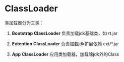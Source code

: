 

# ClassLoader
类加载器分为三类：

1. **Bootstrap ClassLoader**
  负责加载jdk基础类，如 rt.jar 

2. **Extention ClassLoader**
  负责加载jdk扩展依赖 ext/*.jar 

3. **App ClassLoader**
  应用类加载器，加载除jdk外的Class